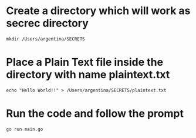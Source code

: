 # Create a directory which will work as secrec directory

`mkdir /Users/argentina/SECRETS`

# Place a Plain Text file inside the directory with name plaintext.txt

`echo "Hello World!!" > /Users/argentina/SECRETS/plaintext.txt`

# Run the code and follow the prompt

`go run main.go`
